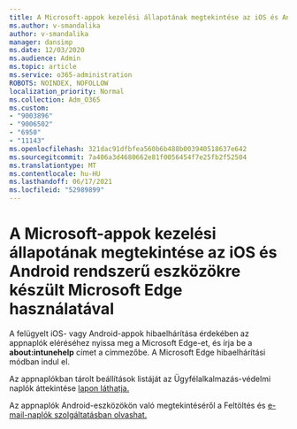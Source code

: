 ```yaml
---
title: A Microsoft-appok kezelési állapotának megtekintése az iOS és Android rendszerű eszközökre készült Microsoft Edge használatával
ms.author: v-smandalika
author: v-smandalika
manager: dansimp
ms.date: 12/03/2020
ms.audience: Admin
ms.topic: article
ms.service: o365-administration
ROBOTS: NOINDEX, NOFOLLOW
localization_priority: Normal
ms.collection: Adm_O365
ms.custom:
- "9003896"
- "9006502"
- "6950"
- "11143"
ms.openlocfilehash: 321dac91dfbfea560b6b488b003940518637e642
ms.sourcegitcommit: 7a406a3d4680662e81f0056454f7e25fb2f52504
ms.translationtype: MT
ms.contentlocale: hu-HU
ms.lasthandoff: 06/17/2021
ms.locfileid: "52989899"
---
```

# <a name="view-the-management-status-of-microsoft-apps-by-using-microsoft-edge-for-ios-or-android-devices"></a>A Microsoft-appok kezelési állapotának megtekintése az iOS és Android rendszerű eszközökre készült Microsoft Edge használatával

A felügyelt iOS- vagy Android-appok hibaelhárítása érdekében az appnaplók eléréséhez nyissa meg a Microsoft Edge-et, és írja be a **about:intunehelp** címet a címmezőbe. A Microsoft Edge hibaelhárítási módban indul el.

Az appnaplókban tárolt beállítások listáját az Ügyfélalkalmazás-védelmi naplók áttekintése [lapon láthatja.](/mem/intune/apps/app-protection-policy-settings-log)

Az appnaplók Android-eszközökön való megtekintéséről a Feltöltés és [e-mail-naplók szolgáltatásban olvashat.](/mem/intune/user-help/send-logs-to-your-it-admin-by-email-android)